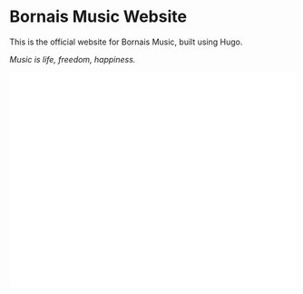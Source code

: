 # Bornais Music Website

This is the official website for Bornais Music, built using Hugo.

*Music is life, freedom, happiness.*

![Bornais Music Logo](/static/logo.png)